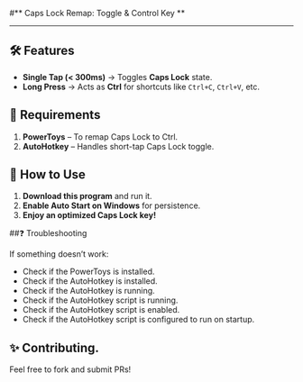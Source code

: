 #** Caps Lock Remap: Toggle & Control Key **

---

## 🛠 Features
- **Single Tap (< 300ms)** → Toggles **Caps Lock** state.
- **Long Press** → Acts as **Ctrl** for shortcuts like `Ctrl+C`, `Ctrl+V`, etc.

## 📌 Requirements
1. **PowerToys** – To remap Caps Lock to Ctrl.
2. **AutoHotkey** – Handles short-tap Caps Lock toggle.

## 🚀 How to Use
1. **Download this program** and run it.
2. **Enable Auto Start on Windows** for persistence.
3. **Enjoy an optimized Caps Lock key!**

##❓ Troubleshooting

If something doesn’t work:
- Check if the PowerToys is installed.
- Check if the AutoHotkey is installed.
- Check if the AutoHotkey is running.
- Check if the AutoHotkey script is running.
- Check if the AutoHotkey script is enabled.
- Check if the AutoHotkey script is configured to run on startup.

## ✨ Contributing.

Feel free to fork and submit PRs!
